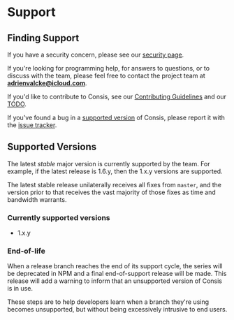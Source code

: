 # Support

## Finding Support
If you have a security concern,
please see our [security page](SECURITY.md).

If you're looking for programming help,
for answers to questions,
or to discuss with the team,
please feel free to contact the project team at **adrienvalcke@icloud.com**.

If you'd like to contribute to Consis,
see our [Contributing Guidelines](CONTRIBUTING.md)
and our [TODO](../TODO.md).

If you've found a bug in a [supported version](#supported-versions)
of Consis, please report it with the
[issue tracker](https://github.com/adrienv1520/consis/issues).

## Supported Versions
The latest *stable* major version is currently supported by the team.
For example, if the latest release is 1.6.y, then the 1.x.y versions are supported.

The latest stable release unilaterally receives all fixes from `master`,
and the version prior to that receives the vast majority of those fixes
as time and bandwidth warrants.

### Currently supported versions

- 1.x.y

### End-of-life
When a release branch reaches the end of its support cycle, the series
will be deprecated in NPM and a final end-of-support release will be
made. This release will add a warning to inform that an unsupported
version of Consis is in use.

These steps are to help developers learn when a branch they're
using becomes unsupported, but without being excessively intrusive
to end users.
